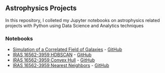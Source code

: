 ## Astrophysics Projects
In this repository, I colleted my Jupyter notebooks on astrophysics related projects with Python using Data Science and Analytics techniques

### Notebooks

* [Simulation of a Correlated Field of Galaxies](http://nbviewer.jupyter.org/github/virginiemontes/Astrophysics_Projects/blob/master/notebooks/Simulation_of_a_Correlated_Field_of_Galaxies.ipynb) - [GitHub](https://github.com/virginiemontes/Astrophysics_Projects/blob/master/notebooks/Simulation_of_a_Correlated_Field_of_Galaxies.ipynb)
* [IRAS 16562-3959 HDBSCAN](http://nbviewer.jupyter.org/github/virginiemontes/Astrophysics_Projects/blob/master/notebooks/IRAS_16562_3959_HDBSCAN.ipynb) - [GitHub](https://github.com/virginiemontes/Astrophysics_Projects/blob/master/notebooks/IRAS_16562_3959_HDBSCAN.ipynb)
* [IRAS 16562-3959 Convex Hull](http://nbviewer.jupyter.org/github/virginiemontes/Astrophysics_Projects/blob/master/notebooks/IRAS_16562_3959_Convex_Hull.ipynb) - [GitHub](https://github.com/virginiemontes/Astrophysics_Projects/blob/master/notebooks/IRAS_16562_3959_Convex_Hull.ipynb)
* [IRAS 16562-3959 Nearest Neighbors](http://nbviewer.jupyter.org/github/virginiemontes/Astrophysics_Projects/blob/master/notebooks/IRAS_16562_3959_Nearest_Neighbors.ipynb) - [GitHub](https://github.com/virginiemontes/Astrophysics_Projects/blob/master/notebooks/IRAS_16562_3959_Nearest_Neighbors.ipynb)

